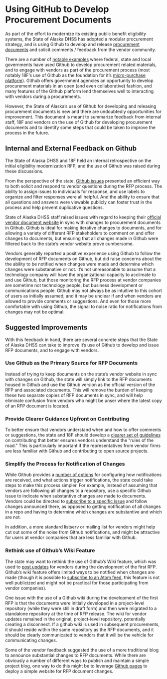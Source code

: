 # Using GitHub to Develop Procurement Documents


As part of the effort to modernize its existing public benefit
eligibility systems, the State of Alaska DHSS has adopted a modular
procurement strategy, and is using Github to develop and release
[procurement
documents](https://github.com/AlaskaDHSS/RFP-Search-Unification) and
solicit comments / feedback from the vendor community.

There are a number of [notable examples](https://ads.18f.gov/) where
federal, state and local governments have used Github to develop
procurement related materials, and to engage with vendors as part of the
procurement process (most notably 18F’s use of Github as the foundation
for it’s [micro-purchase platform](https://micropurchase.18f.gov/)).
Github offers government agencies an opportunity to develop procurement
materials in an open (and even collaborative) fashion, and many features
of the Github platform lend themselves well to interacting with vendors
during a procurements.

However, the State of Alaska’s use of Github for developing and
releasing procurement documents is new and there are undoubtedly
opportunities for improvement. This document is meant to summarize
feedback from internal staff, 18F and vendors on the use of Github for
developing procurement documents and to identify some steps that could
be taken to improve the process in the future.

## Internal and External Feedback on Github

The State of Alaska DHSS and 18F held an internal retrospective on the
initial eligibility modernization RFP, and the use of Github was raised
during these discussions.

From the perspective of the state, [Github
issues](https://guides.github.com/features/issues/) presented an
efficient way to both solicit and respond to vendor questions during the
RFP process. The ability to assign issues to individuals for response,
and use labels to organize and filter responses were all helpful. And
the ability to ensure that all questions and answers were viewable
publicly can foster trust in the process and help prevent duplicative
questions.

State of Alaska DHSS staff raised issues with regard to keeping their
[official vendor document
website](https://iris-vss.alaska.gov/webapp/PRDVSS1X1/AltSelfService)
in sync with changes to procurement documents in Github. Github is ideal
for making iterative changes to documents, and for allowing a variety of
different RFP stakeholders to comment on and offer changes to documents,
but ensuring that all changes made in Github were filtered back to the
state’s vendor website prove cumbersome.

Vendors generally reported a positive experience using Github to follow
the development of RFP documents on Github, but did raise concerns about
the the ability to be notified when changes were made and determine which changes were substanative or not. It’s not
unreasonable to assume that a technology company will have the
organizational capacity to acclimate to and use Github, but those
monitoring the RFP process at vendor companies are sometime not
technology people, but business development or communications people.
Github may not always be as intuitive to this cohort of users as
initially assumed, and it may be unclear if and when vendors are allowed
to provide comments or suggestions. And even for those more comfortable
with using Github, the signal to noise ratio for notifications from
changes may not be optimal.

## Suggested Improvements

With this feedback in hand, there are several concrete steps that the
State of Alaska DHSS can take to improve it’s use of Github to develop
and issue RFP documents, and to engage with vendors.

### Use Github as the Primary Source for RFP Documents

Instead of trying to keep documents on the state’s vendor website in sync with changes on Github, the state will simply link to the RFP documents housed in Github and use the Github version as the official version of the RFP and associated documents. This will remove the burden of keeping these two separate copies of RFP documents in sync, and will help eliminate confusion from vendors who might be unser where the latest copy of an RFP document is located.

### Provide Clearer Guidance Upfront on Contributing

To better ensure that vendors understand when and how to offer comments or suggestions, the state and 18F should develop a [clearer set of guidelines](https://github.com/AlaskaDHSS/RFP-Search-Unification/blob/master/CONTRIBUTING.md) on contributing that better ensures vendors understand the “rules of the road.” This is particularly important if the representatives from vendor firms are less familiar with Github and contributing to open source projects.

### Simplify the Process for Notification of Changes 

While Github provides a [number of options](https://help.github.com/articles/about-notifications/) for configuring how notifications are received, and what actions trigger notifications, the state could take steps to make this process simpler. For example, instead of assuming that vendors are following all changes to a repository, use a specific Github issue to indicate when substantive changes are made to documents. Vendors could be directed to [subscribe to a specific issue](https://help.github.com/articles/subscribing-to-and-unsubscribing-from-notifications/) and follow changes announced there, as opposed to getting notification of all changes in a repo and having to determine which changes are substantive and which are not.

In addition, a more standard listserv or mailing list for vendors might help cut out some of the noise from Github notifications, and might be attractive for users at vendor companies that are less familiar with Github.

### Rethink use of Github’s Wiki Feature

The state may want to rethink the use of Github’s Wiki feature, which was used to [post updates](https://github.com/AlaskaDHSS/EIS-Modernization/wiki) for vendors during the development of the first RFP. Github’s wiki feature offers limited ways to be notified when changes are made (though it is possible to [subscribe to an Atom feed](https://github.com/AlaskaDHSS/EIS-Modernization/wiki.atom), this feature is not well publicized and might not be practical for those participating from vendor companies).

One issue with the use of a Github wiki during the development of the first RFP is that the documents were initially developed in a project-level repository (while they were still in draft form) and then were migrated to a standalone repository at the time of RFP release. The wiki for vendor updates remained in the original, project-level repository, potentially creating a disconnect. If a github wiki is used in subsequent procurements, it should reside within the same repository as the RFP documents, and it should be clearly communicated to vendors that it will be the vehicle for communicating changes.

Some of the vendor feedback suggested the use of a more traditional blog to announce substantial changes to RFP documents. While there are obviously a number of different ways to publish and maintain a simple project blog, one way to do this might be to leverage [Github pages](https://pages.github.com/) to deploy a simple website for RFP document changes.
